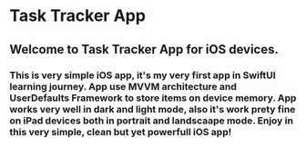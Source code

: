 # Task Tracker App

## Welcome to Task Tracker App for iOS devices. 

### This is very simple iOS app, it's my very first app in SwiftUI learning journey. App use MVVM architecture and UserDefaults Framework to store items on device memory. App works very well in dark and light mode, also it's work prety fine on iPad devices both in portrait and landscaape mode. Enjoy in this very simple, clean but yet powerfull iOS app!
